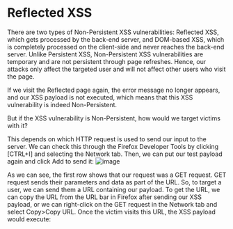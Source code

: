 # Reflected XSS
There are two types of Non-Persistent XSS vulnerabilities: Reflected XSS, which gets processed by the back-end server, and DOM-based XSS, which is completely processed on the client-side and never reaches the back-end server. Unlike Persistent XSS, Non-Persistent XSS vulnerabilities are temporary and are not persistent through page refreshes. Hence, our attacks only affect the targeted user and will not affect other users who visit the page.

If we visit the Reflected page again, the error message no longer appears, and our XSS payload is not executed, which means that this XSS vulnerability is indeed Non-Persistent.

But if the XSS vulnerability is Non-Persistent, how would we target victims with it?

This depends on which HTTP request is used to send our input to the server. We can check this through the Firefox Developer Tools by clicking [CTRL+I] and selecting the Network tab. Then, we can put our test payload again and click Add to send it:
![image](https://github.com/offensivecyber03/htbacademy/assets/71892943/88bdf3a2-629b-43b9-86fe-7614f2cc6334)

As we can see, the first row shows that our request was a GET request. GET request sends their parameters and data as part of the URL. So, to target a user, we can send them a URL containing our payload. To get the URL, we can copy the URL from the URL bar in Firefox after sending our XSS payload, or we can right-click on the GET request in the Network tab and select Copy>Copy URL. Once the victim visits this URL, the XSS payload would execute:

